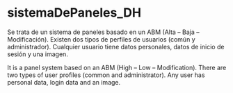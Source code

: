 # sistemaDePaneles_DH
Se trata de un sistema de paneles basado en un ABM (Alta – Baja – Modificación). Existen dos tipos de perfiles de usuarios (común y administrador). Cualquier usuario tiene datos personales, datos de inicio de sesión y una imagen.

It is a panel system based on an ABM (High – Low – Modification). There are two types of user profiles (common and administrator). Any user has personal data, login data and an image.
